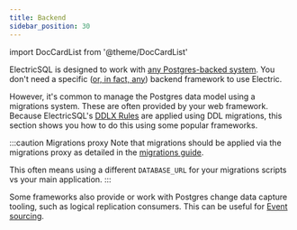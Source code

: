 ```yaml
---
title: Backend
sidebar_position: 30
---
```


import DocCardList from '@theme/DocCardList'

ElectricSQL is designed to work with [any Postgres-backed system](../../usage/installation/postgres.md). You don't need a specific ([or, in fact, any](./other.md)) backend framework to use Electric.

However, it's common to manage the Postgres data model using a migrations system. These are often provided by your web framework. Because ElectricSQL's [DDLX Rules](../../api/ddlx.md) are applied using DDL migrations, this section shows you how to do this using some popular frameworks.

:::caution Migrations proxy
Note that migrations should be applied via the migrations proxy as detailed in the [migrations guide](../../usage/data-modelling/migrations.md#migrations-proxy).

This often means using a different `DATABASE_URL` for your migrations scripts vs your main application.
:::

Some frameworks also provide or work with Postgres change data capture tooling, such as logical replication consumers. This can be useful for [Event sourcing](../event-sourcing/index.md).

<DocCardList />
